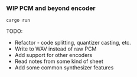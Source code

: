 ### WIP PCM and beyond encoder
```
cargo run
```
TODO:
* Refactor - code splitting, quantizer casting, etc.
* Write to WAV instead of raw PCM
* Add support for other encoders
* Read notes from some kind of sheet
* Add some common synthesizer features